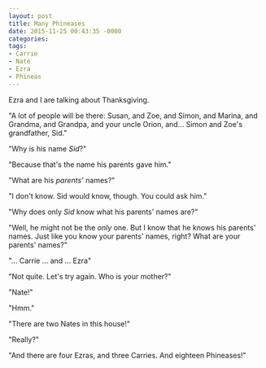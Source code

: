 ```yaml
---
layout: post
title: Many Phineases
date: 2015-11-25 00:43:35 -0000
categories:
tags:
- Carrie
- Nate
- Ezra
- Phineas
---
```

Ezra and I are talking about Thanksgiving.

"A lot of people will be there: Susan, and Zoe, and Simon, and Marina, and Grandma, and Grandpa, and your uncle Orion, and... Simon and Zoe's grandfather, Sid."

"Why is his name <em>Sid</em>?"

"Because that's the name his parents gave him."

"What are his <em>parents'</em> names?"

"I don't know. Sid would know, though. You could ask him."

"Why does only <em>Sid</em> know what his parents' names are?"

"Well, he might not be the <em>only</em> one. But I know that he knows his parents' names. Just like you know your parents' names, right? What are your parents' names?"

"... Carrie ... and ... Ezra"

"Not quite. Let's try again. Who is your mother?"

"Nate!"

"Hmm."

"There are two Nates in this house!"

"Really?"

"And there are four Ezras, and three Carries. And eighteen Phineases!"
